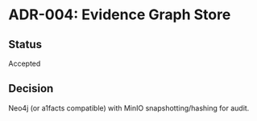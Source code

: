# ADR-004: Evidence Graph Store
## Status
Accepted
## Decision
Neo4j (or a1facts compatible) with MinIO snapshotting/hashing for audit.
